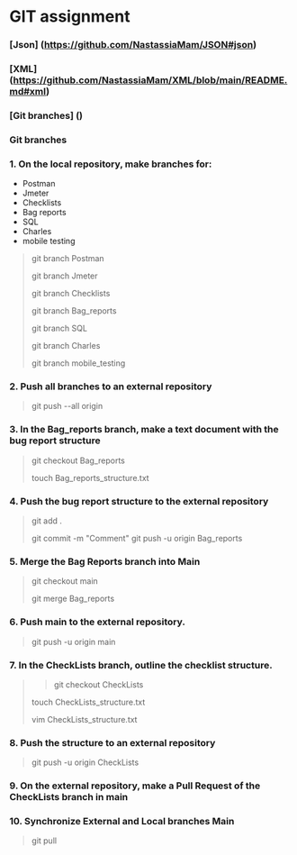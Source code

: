 # GIT assignment
### [Json] (https://github.com/NastassiaMam/JSON#json)
### [XML] (https://github.com/NastassiaMam/XML/blob/main/README.md#xml)
### [Git branches] () 
### Git branches
### 1. On the local repository, make branches for:
- Postman
- Jmeter
- Checklists
- Bag reports
- SQL
- Charles
- mobile testing
> git branch Postman
>
> git branch Jmeter
>
> git branch Checklists
>
> git branch Bag_reports
>
> git branch SQL
> 
> git branch Charles
>
> git branch mobile_testing
### 2. Push all branches to an external repository
> git push --all origin
### 3. In the Bag_reports branch, make a text document with the bug report structure
> git checkout Bag_reports
>
> touch Bag_reports_structure.txt
### 4. Push the bug report structure to the external repository
> git add .
>
> git commit -m "Comment"
> git push -u origin Bag_reports
### 5. Merge the Bag Reports branch into Main
> git checkout main
>
> git merge Bag_reports
### 6. Push main to the external repository.
> git push -u origin main
### 7. In the CheckLists branch, outline the checklist structure.
>> git checkout CheckLists
>
> touch CheckLists_structure.txt
>
> vim CheckLists_structure.txt
### 8. Push the structure to an external repository
> git push -u origin CheckLists
### 9. On the external repository, make a Pull Request of the CheckLists branch in main
### 10. Synchronize External and Local branches Main
> git pull 
